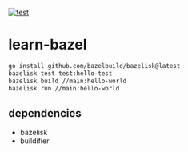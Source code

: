 [![test](https://github.com/nasjp/learn-bazel/actions/workflows/workflow.yml/badge.svg)](https://github.com/nasjp/learn-bazel/actions/workflows/workflow.yml)

# learn-bazel

```sh
go install github.com/bazelbuild/bazelisk@latest
bazelisk test test:hello-test
bazelisk build //main:hello-world
bazelisk run //main:hello-world
```

## dependencies

- bazelisk
- buildifier
